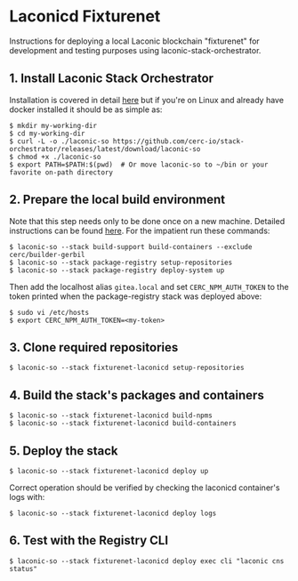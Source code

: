 # Laconicd Fixturenet

Instructions for deploying a local Laconic blockchain "fixturenet" for development and testing purposes using laconic-stack-orchestrator.

## 1. Install Laconic Stack Orchestrator
Installation is covered in detail [here](https://github.com/cerc-io/stack-orchestrator#user-mode) but if you're on Linux and already have docker installed it should be as simple as:
```
$ mkdir my-working-dir
$ cd my-working-dir
$ curl -L -o ./laconic-so https://github.com/cerc-io/stack-orchestrator/releases/latest/download/laconic-so
$ chmod +x ./laconic-so
$ export PATH=$PATH:$(pwd)  # Or move laconic-so to ~/bin or your favorite on-path directory
```
## 2. Prepare the local build environment
Note that this step needs only to be done once on a new machine. 
Detailed instructions can be found [here](../build-support/README.md). For the impatient run these commands:
```
$ laconic-so --stack build-support build-containers --exclude cerc/builder-gerbil
$ laconic-so --stack package-registry setup-repositories
$ laconic-so --stack package-registry deploy-system up
```
Then add the localhost alias `gitea.local` and set `CERC_NPM_AUTH_TOKEN` to the token printed when the package-registry stack was deployed above:
```
$ sudo vi /etc/hosts
$ export CERC_NPM_AUTH_TOKEN=<my-token>
```

## 3. Clone required repositories
```
$ laconic-so --stack fixturenet-laconicd setup-repositories
```
## 4. Build the stack's packages and containers
```
$ laconic-so --stack fixturenet-laconicd build-npms
$ laconic-so --stack fixturenet-laconicd build-containers
```
## 5. Deploy the stack
```
$ laconic-so --stack fixturenet-laconicd deploy up
```
Correct operation should be verified by checking the laconicd container's logs with:
```
$ laconic-so --stack fixturenet-laconicd deploy logs
```
## 6. Test with the Registry CLI
```
$ laconic-so --stack fixturenet-laconicd deploy exec cli "laconic cns status"
```
